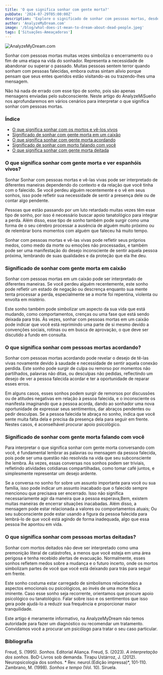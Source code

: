 ```yaml
---
title: 'O que significa sonhar com gente morta?'
pubDate: '2024-07-29T05:00:00Z'
description: 'Explore o significado de sonhar com pessoas mortas, desde vê-las vivas até conversas e sonhos com pessoas falecidas. Entenda as possíveis mensagens e simbolismo.'
author: 'AnalyzeMyDream.com'
image: '/blog/what-does-it-mean-to-dream-about-dead-people.jpeg'
tags: ['Situações-Ameaçadoras']
---
```


![AnalyzeMyDream.com](/blog/what-does-it-mean-to-dream-about-dead-people.jpeg)

Sonhar com pessoas mortas muitas vezes simboliza o encerramento ou o fim de uma etapa na vida do sonhador. Representa a necessidade de abandonar ou superar o passado. Muitas pessoas sentem terror quando sonham com pessoas falecidas, embora outras sintam alívio porque pensam que seus entes queridos estão visitando-as ou trazendo-lhes uma mensagem.

Não há nada de errado com esse tipo de sonho, pois são apenas mensagens enviadas pelo subconsciente. Neste artigo do AnalyzeMiSueño nos aprofundaremos em vários cenários para interpretar o que significa sonhar com pessoas mortas.

### Índice

- [O que significa sonhar com os mortos e vê-los vivos](#o-que-significa-sonhar-com-os-mortos-e-vê-los-vivos)
- [Significado de sonhar com gente morta em um caixão](#significado-de-sonhar-com-morto-em-um-caixão)
- [O que significa sonhar com gente morta acordando](#o-que-significa-sonhar-com-morto-acordando)
- [Significado de sonhar com morto falando com você](#significado-de-sonhar-com-morto-falando-com-você)
- [O que significa sonhar com gente morta deitada](#o-que-significa-sonhar-com-morto-deitado)

### O que significa sonhar com gente morta e ver espanhóis vivos?

Sonhar Sonhar com pessoas mortas e vê-las vivas pode ser interpretado de diferentes maneiras dependendo do contexto e da relação que você tinha com o falecido. Se você perdeu alguém recentemente e o vê em seus sonhos, isso pode refletir sua necessidade de sentir a presença dele ou de contar algo pendente.

Pessoas que estão passando por um luto retardado muitas vezes têm esse tipo de sonho, por isso é necessário buscar apoio tanatológico para integrar a perda. Além disso, esse tipo de sonho também pode surgir como uma forma de o seu cérebro processar a ausência de alguém muito próximo ou de relembrar bons momentos com alguém que faleceu há muito tempo.

Sonhar com pessoas mortas e vê-las vivas pode refletir seus próprios medos, como medo da morte ou emoções não processadas, e também pode ser uma manifestação do desejo inconsciente de sentir aquela pessoa próxima, lembrando de suas qualidades e da proteção que ela lhe deu. 

### Significado de sonhar com gente morta em caixão

Sonhar com pessoas mortas em um caixão pode ser interpretado de diferentes maneiras. Se você perdeu alguém recentemente, este sonho pode refletir um estado de negação ou descrença enquanto sua mente tenta processar a perda, especialmente se a morte foi repentina, violenta ou envolta em mistério.

Este sonho também pode simbolizar um aspecto da sua vida que está mudando, como comportamentos, crenças ou uma fase que está sendo deixada para trás. Às vezes, sonhar com pessoas mortas em um caixão pode indicar que você está reprimindo uma parte de si mesmo devido a convenções sociais, rotinas ou em busca de aprovação, o que deve ser discutido a fundo em consulta.

### O que significa sonhar com pessoas mortas acordando?

Sonhar com pessoas mortas acordando pode revelar o desejo de tê-las vivas novamente devido à saudade e necessidade de sentir aquela conexão perdida. Este sonho pode surgir de culpa ou remorso por momentos não partilhados, palavras não ditas, ou desculpas não pedidas, reflectindo um desejo de ver a pessoa falecida acordar e ter a oportunidade de reparar esses erros.

Em alguns casos, esses sonhos podem surgir de remorsos por discussões ou de atitudes negativas em relação à pessoa falecida, e o inconsciente os manifesta imaginando que a pessoa acorda, dando ao sonhador uma nova oportunidade de expressar seus sentimentos, dar abraços pendentes ou pedir desculpas. Se a pessoa falecida te abraça no sonho, indica que você sente muita falta dela e precisa da presença dela para seguir em frente. Nestes casos, é aconselhável procurar apoio psicológico. 

### Significado de sonhar com gente morta falando com você

Para interpretar o que significa sonhar com gente morta conversando com você, é fundamental lembrar as palavras ou mensagem da pessoa falecida, pois pode ser uma questão não resolvida na vida que seu subconsciente lhe lembra. Às vezes, essas conversas nos sonhos podem ser triviais, refletindo atividades cotidianas compartilhadas, como tomar café juntos, e simplesmente representar um desejo ardente. 

Se a conversa no sonho for sobre um assunto importante para você ou sua família, isso pode indicar um assunto inacabado que o falecido sempre mencionou que precisava ser encerrado. Isso não significa necessariamente agir da maneira que a pessoa esperava,Bem, existem muitas maneiras de encerrar situações inacabadas. Além disso, a mensagem pode estar relacionada a valores ou comportamentos atuais; Ou seu subconsciente pode estar usando a figura da pessoa falecida para lembrá-lo de que você está agindo de forma inadequada, algo que essa pessoa lhe apontou em vida. 

### O que significa sonhar com pessoas mortas deitadas?

Sonhar com mortos deitados não deve ser interpretado como uma premonição literal de catástrofes, a menos que você esteja em uma área perigosa e tenha recebido alertas de evacuação. Normalmente, esses sonhos refletem medos sobre a mudança e o futuro incerto, onde os mortos simbolizam partes de você que você está deixando para trás para seguir em frente. 

Este sonho costuma estar carregado de simbolismos relacionados a aspectos emocionais ou psicológicos, ao invés de uma morte física iminente. Caso esse sonho seja recorrente, orientamos que procure apoio psicológico ou tanatológico. Falar sobre isso e os sentimentos que isso gera pode ajudá-lo a reduzir sua frequência e proporcionar maior tranquilidade.

Este artigo é meramente informativo, na AnalyzeMyDream não temos autoridade para fazer um diagnóstico ou recomendar um tratamento. Convidamos você a procurar um psicólogo para tratar o seu caso particular.

### Bibliografia

Freud, S. (1995). *Sonhos*. Editorial Aliança. 
Freud, S. (2023). *A interpretação dos sonhos*. BoD-Livros sob demanda. 
Tirapu Ustárroz, J. (2012). Neuropsicologia dos sonhos. * Rev. neurol.(Edição impressa)*, 101-110. 
Zambrano, M. (1998). *Sonhos e tempo* (Vol. 10). Siruela.